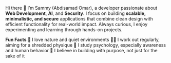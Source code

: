 Hi there 👋
I’m Sammy (Abdisamad Omar), a developer passionate about **Web Development**, **AI**, and **Security**.
I focus on building **scalable, minimalistic, and secure** applications that combine clean design with efficient functionality for real-world impact.
Always curious, I enjoy experimenting and learning through hands-on projects.

**Fun Facts**
🌿 I love nature and quiet environments
🏋️‍♂️ I work out regularly, aiming for a shredded physique
🧠 I study psychology, especially awareness and human behavior
📌 I believe in building with purpose, not just for the sake of it

